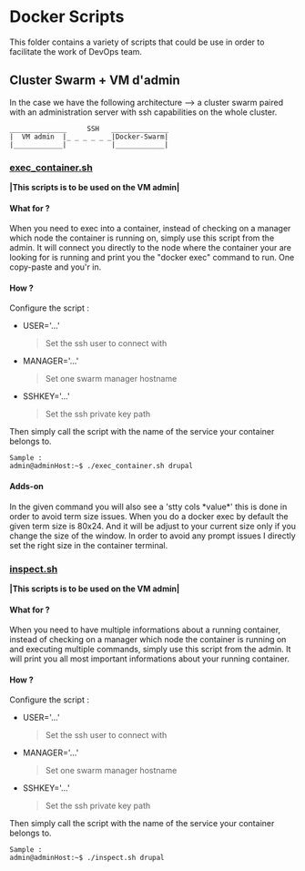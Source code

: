 # Docker Scripts
This folder contains a variety of scripts that could be use in order to facilitate the work of DevOps team.

## Cluster Swarm + VM d'admin
In the case we have the following architecture --> a cluster swarm paired with an administration server with ssh capabilities on the whole cluster.

    ______________     SSH   ______________
    |  VM admin  |_ _ _ _ _ _|Docker-Swarm|
    |____________|           |____________|

### [exec_container.sh](./exec_container.sh)
**|This scripts is to be used on the VM admin|**

#### What for ? 
When you need to exec into a container, instead of checking on a manager which node the container is running on, simply use this script from the admin. 
It will connect you directly to the node where the container your are looking for is running and print you the "docker exec" command to run.
One copy-paste and you'r in. 

#### How ? 
Configure the script : 
* USER='...'
    > Set the ssh user to connect with
* MANAGER='...'
    > Set one swarm manager hostname
* SSHKEY='...'
    > Set the ssh private key path 

Then simply call the script with the name of the service your container belongs to.

    Sample : 
    admin@adminHost:~$ ./exec_container.sh drupal

#### Adds-on 
In the given command you will also see a 'stty cols \*value\*' this is done in order to avoid term size issues. 
When  you do a docker exec by default the given term size is 80x24. And it will be adjust to your current size only if you change the size of the window. 
In order to avoid any prompt issues I directly set the right size in the container terminal.

### [inspect.sh](./inspect.sh)
**|This scripts is to be used on the VM admin|**

#### What for ? 
When you need to have multiple informations about a running container, instead of checking on a manager which node the container is running on and executing multiple commands, simply use this script from the admin.
It will print you all most important informations about your running container.

#### How ? 
Configure the script : 
* USER='...'
    > Set the ssh user to connect with
* MANAGER='...'
    > Set one swarm manager hostname
* SSHKEY='...'
    > Set the ssh private key path 

Then simply call the script with the name of the service your container belongs to.

    Sample : 
    admin@adminHost:~$ ./inspect.sh drupal
